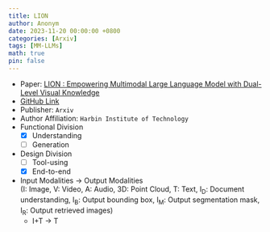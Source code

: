 ```yaml
---
title: LION
author: Anonym
date: 2023-11-20 00:00:00 +0800
categories: [Arxiv]
tags: [MM-LLMs]
math: true
pin: false
---
```


- Paper: [LION : Empowering Multimodal Large Language Model with Dual-Level Visual Knowledge](https://browse.arxiv.org/abs/2311.11860)
- [GitHub Link](https://github.com/rshaojimmy/JiuTian)
- Publisher: `Arxiv`
- Author Affiliation: `Harbin Institute of Technology`
- Functional Division
  + [x] Understanding
  + [ ] Generation
- Design Division
  + [ ] Tool-using
  + [x] End-to-end
- Input Modalities $\rightarrow$ Output Modalities <br />(I: Image, V: Video, A: Audio, 3D: Point Cloud, T: Text, I<sub>D</sub>: Document understanding, I<sub>B</sub>: Output bounding box, I<sub>M</sub>: Output segmentation mask, I<sub>R</sub>: Output retrieved images)
  + I+T $\rightarrow$ T
